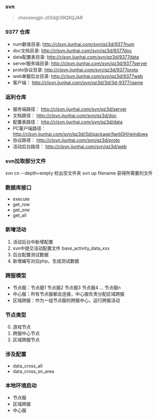 ### svn
> chenzengjin
> zll3d@39QXQJAR


### 9377 仓库
* num数值目录:    http://clsvn.ijunhai.com/svn/qz3d/9377num
* doc文档目录:    http://clsvn.ijunhai.com/svn/qz3d/9377doc
* data配置表目录:    http://clsvn.ijunhai.com/svn/qz3d/9377data
* server服务端目录:    http://clsvn.ijunhai.com/svn/qz3d/9377server
* proto协议目录:    http://clsvn.ijunhai.com/svn/qz3d/9377proto
* web单服后台目录:    http://clsvn.ijunhai.com/svn/qz3d/9377web
* 客户端：    http://clsvn.ijunhai.com/svn/qz3d/3d/3d-9377/game

### 返利仓库
* 服务端路径：      http://clsvn.ijunhai.com/svn/qz3d/server
* 文档路径：        http://clsvn.ijunhai.com/svn/qz3d/doc
* 配置表路径：      http://clsvn.ijunhai.com/svn/qz3d/data
* PC客户端路径：    http://clsvn.ijunhai.com/svn/qz3d/3d/package/fanliGH/windows
* 协议路径：        http://clsvn.ijunhai.com/svn/qz3d/proto
* 活动后台路径：    http://clsvn.ijunhai.com/svn/qz3d/web

### svn拉取部分文件
svn co --depth=empty 检出空文件夹
svn up filename 获得所需要的文件



### 数据库接口
* execute
* get_row
* get_one
* get_all

###  新增活动
1. 活动后台中新增配置
2. svn中提交活动配置文件 base_activity_data_xxx
3. 后台配置测试数据
4. 新增编写对应php，生成测试数据

### 跨服模型
* 节点服：节点服1 节点服2 节点服3 节点服4 ... 节点服n
* 中心服：所有节点服都会连接，中心服负责分配区域跨服
* 区域跨服：作为一组节点服的跨服中心，运行跨服活动

### 节点类型
0. 游戏节点
1. 跨服中心节点
2. 区域跨服节点

### 涉及配置
* data_cross_all
* data_cross_sn_area

### 本地环境启动
* 节点服 
* 区域跨服
* 中心服



